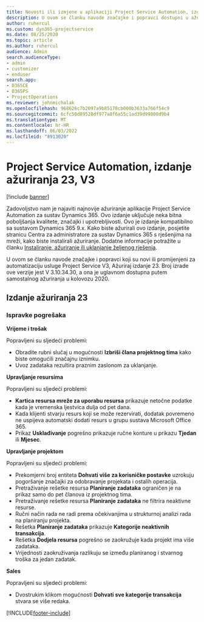 ```yaml
---
title: Novosti ili izmjene u aplikaciji Project Service Automation, izdanje ažuriranja 23, V3
description: U ovom se članku navode značajke i popravci dostupni u ažuriranju 23. izdanja automatizacije usluge programa Project Service, V3.
author: ruhercul
ms.custom: dyn365-projectservice
ms.date: 08/25/2020
ms.topic: article
ms.author: ruhercul
audience: Admin
search.audienceType:
- admin
- customizer
- enduser
search.app:
- D365CE
- D365PS
- ProjectOperations
ms.reviewer: johnmichalak
ms.openlocfilehash: 968626c7b2097a9b85178cb000b3633a766f54c9
ms.sourcegitcommit: 6cfc50d89528df977a8f6a55c1ad39d99800d9b4
ms.translationtype: MT
ms.contentlocale: hr-HR
ms.lasthandoff: 06/03/2022
ms.locfileid: "8913020"
---
```

# <a name="project-service-automation-update-release-23-v3"></a>Project Service Automation, izdanje ažuriranja 23, V3

[!include [banner](../includes/psa-now-project-operations.md)]

Zadovoljstvo nam je najaviti najnovije ažuriranje aplikacije Project Service Automation za sustav Dynamics 365. Ovo izdanje uključuje neka bitna poboljšanja kvalitete, značajki i upotrebljivosti. Ovo je izdanje kompatibilno sa sustavom Dynamics 365 9.x. Kako biste ažurirali ovo izdanje, posjetite stranicu Centra za administratore za sustav Dynamics 365 s rješenjima na mreži, kako biste instalirali ažuriranje. Dodatne informacije potražite u članku [Instaliranje, ažuriranje ili uklanjanje željenog rješenja](/power-platform/admin/install-remove-preferred-solution).

U ovom se članku navode značajke i popravci koji su novi ili promijenjeni za automatizaciju usluge Project Service V3, Ažuriraj izdanje 23. Broj izrade ove verzije jest V 3.10.34.30, a ona je uglavnom dostupna putem samostalnog ažuriranja u kolovozu 2020.

## <a name="update-release-23"></a>Izdanje ažuriranja 23

### <a name="bug-fixes"></a>Ispravke pogrešaka

**Vrijeme i trošak**

Popravljeni su sljedeći problemi:
- Obradite rubni slučaj u mogućnosti **Izbriši člana projektnog tima** kako biste omogućili značajnu iznimku.
- Uvoz zadataka rezultira praznim zaslonom za uklanjanje.

**Upravljanje resursima**

Popravljeni su sljedeći problemi:

- **Kartica resursa mreže za uporabu resursa** prikazuje netočne podatke kada je vremenska ljestvica dulja od pet dana.
- Kada klijenti stvarju resurs koji se može rezervirati, dodatak povremeno ne uspijeva automatski dodati resurs u grupu sustava Microsoft Office 365.
- Prikaz **Usklađivanje** pogrešno prikazuje ručne konture u prikazu **Tjedan** ili **Mjesec**.

**Upravljanje projektom**

Popravljeni su sljedeći problemi:

- Prekomjerni broj entiteta **Dohvati više za korisničke postavke** uzrokuju pogoršanje značajki za odobravanje projekata i ostalih operacija.
- Pretraživanje rešetke resursa **Planiranje zadataka** ograničen je na prikaz samo do pet članova iz projektnog tima. 
- Pretraživanje rešetke resursa **Planiranje zadataka** ne filtrira neaktivne resurse.
- Ručni način rada ne radi prema očekivanjima u strukturnoj analizi rada na planiranju projekta.
- Rešetka **Planiranje zadataka** prikazuje **Kategorije neaktivnih transakcija**.
- Rešetka **Dodjela resursa** pogrešno se zaokružuje kada projekt ima više zadataka.
- Vrijednosti zaokruživanja razlikuju se između planiranog i stvarnog troška za jedan zadatak.

**Sales**

Popravljeni su sljedeći problemi:

- Dvostrukim klikom mogućnosti **Dohvati sve kategorije transakcija** stvara se više redaka.


[!INCLUDE[footer-include](../includes/footer-banner.md)]
